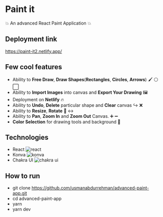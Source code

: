 # Paint it

:boom: An advanced React Paint Application :boom:

## Deployment link

https://paint-it2.netlify.app/

## Few cool features

- Ability to **Free Draw**, **Draw Shapes**(**Rectangles**, **Circles**, **Arrows**) :paintbrush: :white_circle: :white_large_square:
- Ability to **Import Images** into canvas and **Export Your Drawing** :framed_picture:
- Deployment on **Netlify** :fire:
- Ability to **Undo**, **Delete** particular shape and **Clear** canvas :arrow_right_hook: :x:
- Ability to **Resize**, **Rotate** :arrows_counterclockwise: :left_right_arrow:
- Ability to **Pan**, **Zoom In** and **Zoom Out** Canvas. :heavy_plus_sign: :heavy_minus_sign:
- **Color Selection** for drawing tools and background :rainbow:

## Technologies

- React <img alt="react" src="https://img.shields.io/badge/-React-45b8d8?style=flat-square&logo=react&logoColor=white" />
- Konva <img alt="konva" src="https://img.shields.io/badge/-Konva-0D83CD?style=flat-square&logo=konva&logoColor=white" />
- Chakra UI <img alt="chakra ui" src="https://img.shields.io/badge/-Chakra%20UI-319795?style=flat-square&logo=chakraui&logoColor=white" />

## How to run

- git clone https://github.com/usmanabdurrehman/advanced-paint-app.git
- cd advanced-paint-app
- yarn
- yarn dev
